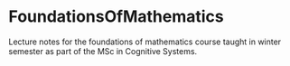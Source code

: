 # FoundationsOfMathematics
Lecture notes for the foundations of mathematics course taught in winter semester as part of the MSc in Cognitive Systems.
